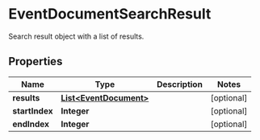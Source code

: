

# EventDocumentSearchResult

Search result object with a list of results.

## Properties

| Name | Type | Description | Notes |
|------------ | ------------- | ------------- | -------------|
|**results** | [**List&lt;EventDocument&gt;**](EventDocument.md) |  |  [optional] |
|**startIndex** | **Integer** |  |  [optional] |
|**endIndex** | **Integer** |  |  [optional] |



